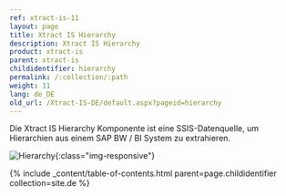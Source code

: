 ```yaml
---
ref: xtract-is-11
layout: page
title: Xtract IS Hierarchy
description: Xtract IS Hierarchy
product: xtract-is
parent: xtract-is
childidentifier: hierarchy
permalink: /:collection/:path
weight: 11
lang: de_DE
old_url: /Xtract-IS-DE/default.aspx?pageid=hierarchy
---
```


Die Xtract IS Hierarchy Komponente ist eine SSIS-Datenquelle, um Hierarchien aus einem SAP BW / BI System zu extrahieren.

![Hierarchy](/img/content/Hierarchy.png){:class="img-responsive"}


{% include _content/table-of-contents.html parent=page.childidentifier collection=site.de %}